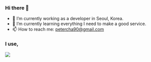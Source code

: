 ### Hi there 👋

- 🔭 I’m currently working as a developer in Seoul, Korea.
- 🌱 I’m currently learning everything I need to make a good service.
- 📫 How to reach me: petercha90@gmail.com


### I use,
<img src="https://img.shields.io/badge/JavaScript-F7DF1E?style=flat&logo=JavaScript&logoColor=white" />

